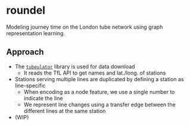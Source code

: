 # roundel

Modeling journey time on the London tube network using graph representation learning.

## Approach

- The [`tubeulator`][tubeulator] library is used for data download
  - It reads the TfL API to get names and lat./long. of stations
- Stations serving multiple lines are duplicated by defining a station as line-specific
  - When encoding as a node feature, we use a single number to indicate the line
  - We represent line changes using a transfer edge between the different lines at
    the same station
- (WIP)

[tubeulator]: https://github.com/lmmx/tubeulator
